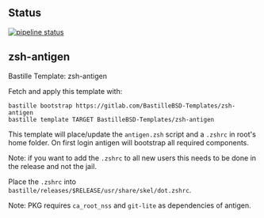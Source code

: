 ## Status
[![pipeline status](https://gitlab.com/bastillebsd-templates/zsh-antigen/badges/master/pipeline.svg)](https://gitlab.com/bastillebsd-templates/zsh-antigen/commits/master)

## zsh-antigen
Bastille Template: zsh-antigen

Fetch and apply this template with:

```shell
bastille bootstrap https://gitlab.com/BastilleBSD-Templates/zsh-antigen
bastille template TARGET BastilleBSD-Templates/zsh-antigen
```

This template will place/update the `antigen.zsh` script and a `.zshrc` in
root's home folder. On first login antigen will bootstrap all required
components.

Note: if you want to add the `.zshrc` to all new users this needs to be done in
the release and not the jail.

Place the `.zshrc` into `bastille/releases/$RELEASE/usr/share/skel/dot.zshrc`.

Note: PKG requires `ca_root_nss` and `git-lite` as dependencies of antigen.
